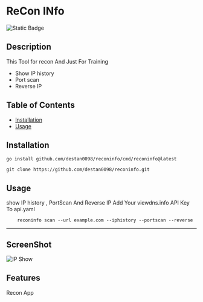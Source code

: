 # ReCon INfo
![Static Badge](https://img.shields.io/badge/Go-100%25-brightgreen)
## Description

This Tool for recon And Just For Training


- Show IP history
- Port scan
- Reverse IP


## Table of Contents 


- [Installation](#installation)
- [Usage](#usage)


## Installation

```
go install github.com/destan0098/reconinfo/cmd/reconinfo@latest
```
```
git clone https://github.com/destan0098/reconinfo.git
```
## Usage

show IP history , PortScan And Reverse IP
Add Your viewdns.info API Key To api.yaml
```
    reconinfo scan --url example.com --iphistory --portscan --reverse
```



---

## ScreenShot

![IP Show](/ScreenShot.png?raw=true "IP Show")


## Features

Recon App

